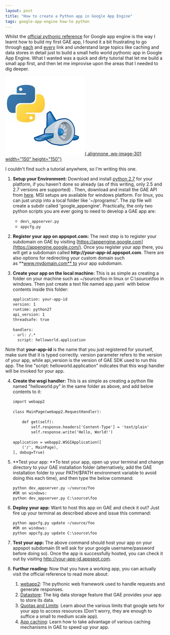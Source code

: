 ```yaml
---
layout: post
title: "How to create a Python app in Google App Engine"
tags: google-app-engine how-to python
---
```


Whilst the [official pythonic reference](https://developers.google.com/appengine/docs/python) for Google app engine is the way I learnt how to build my first GAE app, I found it a bit frustrating to go through [each](https://developers.google.com/appengine/docs/python/#Python_Selecting_the_Python_runtime) and [every](https://developers.google.com/appengine/docs/python/#Python_The_environment) link and understand large topics like caching and data stores in detail just to build a small hello world pythonic app in Google App Engine. What I wanted was a quick and dirty tutorial that let me build a small app first, and then let me improvise upon the areas that I needed to dig deeper.<!--more-->

[![How to Create a Pythonic app in Google App Engine](/uploads/old/gae_python.png){.alignnone .wp-image-301 width="150" height="150"}](/uploads/old/gae_python.png)

I couldn't find such a tutorial anywhere, so I'm writing this one.

1.  **Setup your Environment:** Download and install [python 2.7](http://www.python.org/getit/releases/2.7/) for your platform, if you haven't done so already (as of this writing, only 2.5 and 2.7 versions are supported) . Then, download and install the GAE API from [here](https://developers.google.com/appengine/downloads#Google_App_Engine_SDK_for_Python). MSI setups are available for windows platform. For linux, you can just unzip into a local folder like '\~/programs/'. The zip file will create a subdir called 'google\_appengine'. Practically, the only two python scripts you are ever going to need to develop a GAE app are:

	- `dev\_appserver.py`
	- `appcfg.py`

2.  **Register your app on appspot.com:** The next step is to register your subdomain on GAE by visiting [https://appengine.google.com](https://appengine.google.com/). Once you register your app there, you will get a subdomain called **http://*your-app-id*.appspot.com**. There are also options for redirecting your custom domain such as **www.mydomain.com** to your app subdomain.
3.  **Create your app on the local machine:** This is as simple as creating a folder on your machine such as \~/source/foo in linux or C:\\source\\foo in windows. Then just create a text file named app.yaml  with below contents inside this folder:

		application: your-app-id
		version: 1
		runtime: python27
		api_version: 1
		threadsafe: true
		
		handlers:
		- url: /.*
		  script: helloworld.application

Note that **your-app-id** is the name that you just registered for yourself, make sure that it is typed correctly. version parameter refers to the version of your app, while api\_version is the version of GAE SDK used to run this app. The line "script: helloworld.application" indicates that this wsgi handler will be invoked for your app.

4.  **Create the wsgi handler:** This is as simple as creating a python file named "helloworld.py" in the same folder as above, and add below contents to it:

		import webapp2

		class MainPage(webapp2.RequestHandler):

		    def get(self):
		        self.response.headers['Content-Type'] = 'text/plain'
		        self.response.write('Hello, World!')

		application = webapp2.WSGIApplication([
		    ('/', MainPage),
		], debug=True)

5.  **Test your app: **To test your app, open up your terminal and change directory to your GAE installation folder (alternatively, add the GAE installation folder to your PATH/\$PATH environment variable to avoid doing this each time), and then type the below command:

		python dev_appserver.py ~/source/foo
		#OR on windows:
		python dev_appserver.py C:\source\foo

6.  **Deploy your app:** Want to host this app on GAE and check it out? Just fire up your terminal as described above and issue this command:

		python appcfg.py update ~/source/foo
		#OR on windows:
		python appcfg.py update C:\source\foo

7.  **Test your app:** The above command should host your app on your appspot subdomain (It will ask for your google username/password before doing so). Once the app is successfully hosted, you can check it out by visiting http://your-app-id.appspot.com.
8.  **Furthur reading:** Now that you have a working app, you can actually visit the official reference to read more about:
    1.  [webapp2](https://developers.google.com/appengine/docs/python/gettingstartedpython27/handlingforms): The pythonic web framework used to handle requests and generate responses.
    2.  [Datastore](https://developers.google.com/appengine/docs/python/#Python_The_Datastore_and_services): The big data storage feature that GAE provides your app to store its data.
    3.  [Quotas and Limits](https://developers.google.com/appengine/docs/python/#Python_Quotas_and_limits): Learn about the various limits that google sets for your app to access resources (Don't worry, they are enough to suffice a small to medium scale app).
    4.  [App caching](https://developers.google.com/appengine/docs/python/#Python_App_caching): Learn how to take advantage of various caching mechanisms in GAE to speed up your app.
